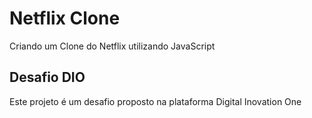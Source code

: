 # Netflix Clone

Criando um Clone do Netflix utilizando JavaScript

## Desafio DIO

Este projeto é um desafio proposto na plataforma Digital Inovation One
